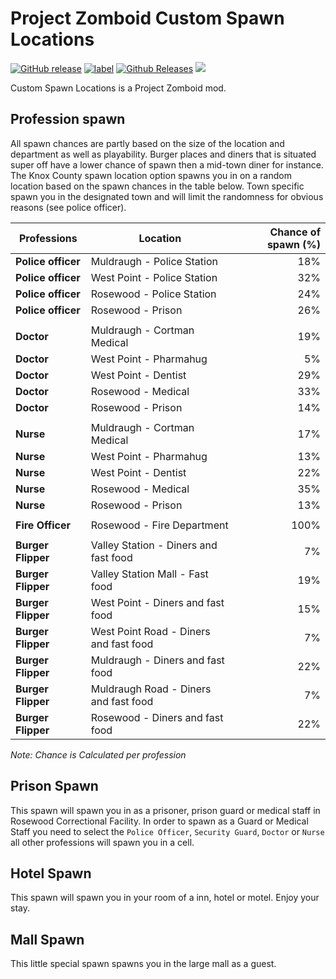 # Project Zomboid Custom Spawn Locations

[![GitHub release](https://img.shields.io/github/release/EvulDev/CustomSpawnLocations.svg?style=plastic&label=Release%20Build)](https://github.com/EvulDev/CustomSpawnLocations/releases) 
[![label](https://img.shields.io/github/issues-raw/EvulDev/CustomSpawnLocations/website.svg?style=plastic&label=Issues)](https://github.com/EvulDev/CustomSpawnLocations/issues) 
[![Github Releases](https://img.shields.io/github/downloads/EvulDev/CustomSpawnLocations/latest/total.svg?style=plastic&label=Downloads)](https://github.com/EvulDev/CustomSpawnLocations/releases)
[![](https://img.shields.io/badge/Steam_Workshop-Subscribe-yellowgreen.svg?style=plastic)](http://steamcommunity.com/sharedfiles/filedetails/?id=718782525)

Custom Spawn Locations is a Project Zomboid mod.

## Profession spawn
All spawn chances are partly based on the size of the location and department as well as playability. Burger places and diners that is situated super off have a lower chance of spawn then a mid-town diner for instance.
The Knox County spawn location option spawns you in on a random location based on the spawn chances in the table below. Town specific spawn you in the designated town and will limit the randomness for obvious reasons (see police officer).

|Professions                  | Location                                    | Chance of spawn (%)   |
|-----------------------------|---------------------------------------------|----------------------:|
|**Police officer**           | Muldraugh - Police Station                  | 18%                   |
|**Police officer**           | West Point - Police Station                 | 32%                   |
|**Police officer**           | Rosewood - Police Station                   | 24%                   |
|**Police officer**           | Rosewood - Prison                           | 26%                   |
|                             |                                             |                       |
|**Doctor**                   | Muldraugh - Cortman Medical                 | 19%                   |
|**Doctor**                   | West Point - Pharmahug                      | 5%                    |
|**Doctor**                   | West Point - Dentist                        | 29%                   |
|**Doctor**                   | Rosewood - Medical                          | 33%                   |
|**Doctor**                   | Rosewood - Prison                           | 14%                   |
|                             |                                             |                       |
|**Nurse**                    | Muldraugh - Cortman Medical                 | 17%                   |
|**Nurse**                    | West Point - Pharmahug                      | 13%                   |
|**Nurse**                    | West Point - Dentist                        | 22%                   |
|**Nurse**                    | Rosewood - Medical                          | 35%                   |
|**Nurse**                    | Rosewood - Prison                           | 13%                   |
|                             |                                             |                       |
|**Fire Officer**             | Rosewood - Fire Department                  | 100%                  |
|                             |                                             |                       |
|**Burger Flipper**           | Valley Station - Diners and fast food       | 7%                    |
|**Burger Flipper**           | Valley Station Mall - Fast food             | 19%                   |
|**Burger Flipper**           | West Point - Diners and fast food           | 15%                   |
|**Burger Flipper**           | West Point Road - Diners and fast food      | 7%                    |
|**Burger Flipper**           | Muldraugh - Diners and fast food            | 22%                   |
|**Burger Flipper**           | Muldraugh Road - Diners and fast food       | 7%                    |
|**Burger Flipper**           | Rosewood - Diners and fast food             | 22%                   |

*Note: Chance is Calculated per profession*

## Prison Spawn
This spawn will spawn you in as a prisoner, prison guard or medical staff in Rosewood Correctional Facility.
In order to spawn as a Guard or Medical Staff you need to select the `Police Officer`, `Security Guard`, `Doctor` or `Nurse` all other professions will spawn you in a cell.

## Hotel Spawn
This spawn will spawn you in your room of a inn, hotel or motel. Enjoy your stay.

## Mall Spawn
This little special spawn spawns you in the large mall as a guest.